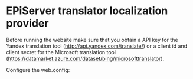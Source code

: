 EPiServer translator localization provider
=======================================

Before running the website make sure that you obtain a API key for the Yandex translation tool (http://api.yandex.com/translate/) 
or a client id and client secret for the Microsoft translation tool (https://datamarket.azure.com/dataset/bing/microsofttranslator).

Configure the web.config:

<translatorProvider default="yandexTranslator" cacheFilePath="/Resources/">
  <providers>
    <add name="microsoftTranslator" type="Site.Business.Localization.MicrosoftTranslation.MicrosoftTranslatorProvider, Site" clientId="" clientSecret="" />
    <add name="yandexTranslator" type="Site.Business.Localization.YandexTranslation.YandexTranslatorProvider, Site" apiKey="" />
  </providers>
</translatorProvider>
